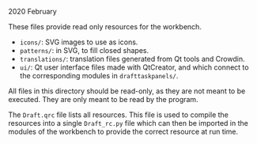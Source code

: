 2020 February

These files provide read only resources for the workbench.
- `icons/`: SVG images to use as icons.
- `patterns/`: in SVG, to fill closed shapes.
- `translations/`: translation files generated from Qt tools and Crowdin.
- `ui/`: Qt user interface files made with QtCreator, and which connect
to the corresponding modules in `drafttaskpanels/`.

All files in this directory should be read-only, as they are not meant
to be executed. They are only meant to be read by the program.

The `Draft.qrc` file lists all resources. This file is used
to compile the resources into a single `Draft_rc.py` file
which can then be imported in the modules of the workbench
to provide the correct resource at run time.
